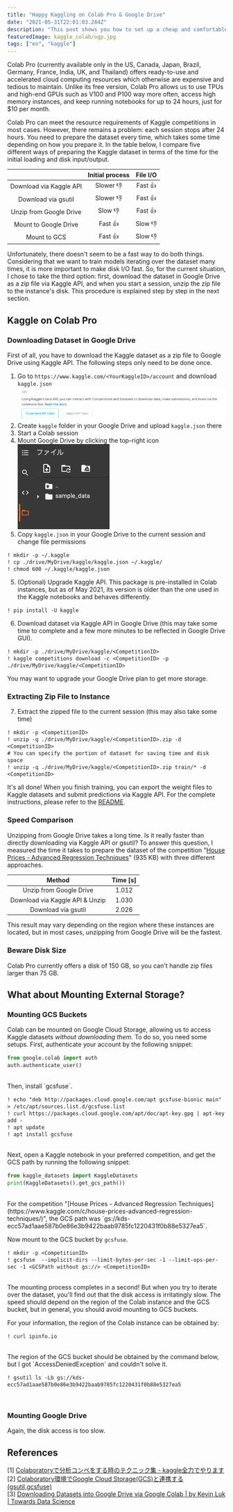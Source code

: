 ```yaml
---
title: "Happy Kaggling on Colab Pro & Google Drive"
date: "2021-05-31T22:01:03.284Z"
description: "This post shows you how to set up a cheap and comfortable computing environment for Kaggle using Colab Pro and Google Drive. Happy Kaggling!"
featuredImage: kaggle_colab/ogp.jpg
tags: ["en", "kaggle"]
---
```


Colab Pro (currently available only in the US, Canada, Japan, Brazil, Germany, France, India, UK, and Thailand) offers ready-to-use and accelerated cloud computing resources which otherwise are expensive and tedious to maintain. Unlike its free version, Colab Pro allows us to use TPUs and high-end GPUs such as V100 and P100 way more often, access high memory instances, and keep running notebooks for up to 24 hours, just for $10 per month. 

Colab Pro can meet the resource requirements of Kaggle competitions in most cases. However, there remains a problem: each session stops after 24 hours. You need to prepare the dataset every time, which takes some time depending on how you prepare it. In the table below, I compare five different ways of preparing the Kaggle dataset in terms of the time for the initial loading and disk input/output.

|                         | Initial process | File I/O |
| :---------------------: | :-------------: | :------: |
| Download via Kaggle API |    Slower 👎     |  Fast 👍  |
|   Download via gsutil   |    Slower 👎     |  Fast 👍  |
| Unzip from Google Drive |     Slow 👎      |  Fast 👍  |
|  Mount to Google Drive  |     Fast 👍      |  Slow 👎  |
|      Mount to GCS       |     Fast 👍      |  Slow 👎  |

Unfortunately, there doesn't seem to be a fast way to do both things. Considering that we want to train models iterating over the dataset many times, it is more important to make disk I/O fast. So, for the current situation, I chose to take the third option: first, download the dataset in Google Drive as a zip file via Kaggle API, and when you start a session, unzip the zip file to the instance's disk. This procedure is explained step by step in the next section.

## Kaggle on Colab Pro
### Downloading Dataset in Google Drive
First of all, you have to download the Kaggle dataset as a zip file to Google Drive using Kaggle API.
The following steps only need to be done once.

1. Go to `https://www.kaggle.com/<YourKaggleID>/account` and download `kaggle.json`  
![](2021-05-30-22-43-40.png)
2. Create `kaggle` folder in your Google Drive and upload `kaggle.json` there
3. Start a Colab session
4. Mount Google Drive by clicking the top-right icon  
![](2021-05-30-22-47-19.png)
5. Copy `kaggle.json` in your Google Drive to the current session and change file permissions
```
! mkdir -p ~/.kaggle
! cp ./drive/MyDrive/kaggle/kaggle.json ~/.kaggle/
! chmod 600 ~/.kaggle/kaggle.json
```
5. (Optional) Upgrade Kaggle API. This package is pre-installed in Colab instances, but as of May 2021, its version is older than the one used in the Kaggle notebooks and behaves differently.
```
! pip install -U kaggle
```
6. Download dataset via Kaggle API in Google Drive (this may take some time to complete and a few more minutes to be reflected in Google Drive GUI).
```
! mkdir -p ./drive/MyDrive/kaggle/<CompetitionID>
! kaggle competitions download -c <CompetitionID> -p ./drive/MyDrive/kaggle/<CompetitionID>
```

You may want to upgrade your Google Drive plan to get more storage.

### Extracting Zip File to Instance
7. Extract the zipped file to the current session (this may also take some time)
```shell
! mkdir -p <CompetitionID>
! unzip -q ./drive/MyDrive/kaggle/<CompetitionID>.zip -d <CompetitionID>
# You can specify the portion of dataset for saving time and disk space
! unzip -q ./drive/MyDrive/kaggle/<CompetitionID>.zip train/* -d <CompetitionID>
```

It's all done! When you finish training, you can export the weight files to Kaggle datasets and submit predictions via Kaggle API. For the complete instructions, please refer to the [README](https://github.com/Kaggle/kaggle-api).

### Speed Comparison
Unzipping from Google Drive takes a long time. Is it really faster than directly downloading via Kaggle API or gsutil? To answer this question, I measured the time it takes to prepare the dataset of the competition "[House Prices - Advanced Regression Techniques](https://www.kaggle.com/c/house-prices-advanced-regression-techniques/)" (935 KB) with three different approaches.

|             Method              | Time [s] |
| :-----------------------------: | :------: |
|     Unzip from Google Drive     |  1.012   |
| Download via Kaggle API & Unzip |  1.030   |
|       Download via gsutil       |  2.026   |

This result may vary depending on the region where these instances are located, but in most cases, unzipping from Google Drive will be the fastest.

### Beware Disk Size
Colab Pro currently offers a disk of 150 GB, so you can't handle zip files larger than 75 GB. 

## What about Mounting External Storage?
### Mounting GCS Buckets
Colab can be mounted on Google Cloud Storage, allowing us to access Kaggle datasets *without downloading them*. To do so, you need some setups. First, authenticate your account by the following snippet:

```python
from google.colab import auth
auth.authenticate_user()
```
</br>
Then, install `gcsfuse`.

```
! echo "deb http://packages.cloud.google.com/apt gcsfuse-bionic main" > /etc/apt/sources.list.d/gcsfuse.list
! curl https://packages.cloud.google.com/apt/doc/apt-key.gpg | apt-key add -
! apt update
! apt install gcsfuse
```
</br>
Next, open a Kaggle notebook in your preferred competition, and get the GCS path by running the following snippet:

```python
from kaggle_datasets import KaggleDatasets
print(KaggleDatasets().get_gcs_path())
```
</br>
For the competition "[House Prices - Advanced Regression Techniques](https://www.kaggle.com/c/house-prices-advanced-regression-techniques/)", the GCS path was `gs://kds-ecc57ad1aae587b0e86e3b9422baab9785fc1220431f0b88e5327ea5`.

Now mount to the GCS bucket by `gcsfuse`.

```
! mkdir -p <CompetitionID>
! gcsfuse  --implicit-dirs --limit-bytes-per-sec -1 --limit-ops-per-sec -1 <GCSPath without gs://> <CompetitionID>
```
</br>
The mounting process completes in a second! But when you try to iterate over the dataset, you'll find out that the disk access is irritatingly slow. The speed should depend on the region of the Colab instance and the GCS bucket, but in general, you should avoid mounting to GCS buckets.

For your information, the region of the Colab instance can be obtained by:

```
! curl ipinfo.io
```
</br>
The region of the GCS bucket should be obtained by the command below, but I got `AccessDeniedException` and couldn't solve it.

```
! gsutil ls -Lb gs://kds-ecc57ad1aae587b0e86e3b9422baab9785fc1220431f0b88e5327ea5
```
</br>

### Mounting Google Drive
Again, the disk access is too slow.


## References
[1] [Colaboratoryで分析コンペをする時のテクニック集 - kaggle全力でやります](https://www.currypurin.com/entry/2021/03/04/070000)  
[2] [Colaboratory環境でGoogle Cloud Storage(GCS)と連携する(gsutil,gcsfuse)](https://technodaifuku.blogspot.com/2020/09/colaboratorygoogle-cloud.html)  
[3] [Downloading Datasets into Google Drive via Google Colab | by Kevin Luk | Towards Data Science](https://towardsdatascience.com/downloading-datasets-into-google-drive-via-google-colab-bcb1b30b0166)